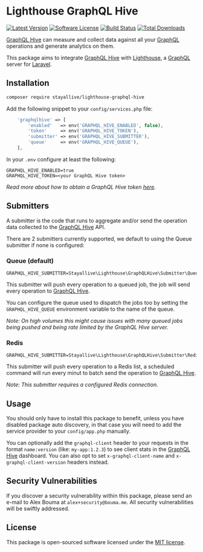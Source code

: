 # Lighthouse GraphQL Hive

[![Latest Version](https://img.shields.io/github/release/stayallive/lighthouse-graphql-hive.svg?style=flat-square)](https://github.com/stayallive/lighthouse-graphql-hive/releases)
[![Software License](https://img.shields.io/badge/license-MIT-brightgreen.svg?style=flat-square)](LICENSE.md)
[![Build Status](https://img.shields.io/github/actions/workflow/status/stayallive/lighthouse-graphql-hive/ci.yaml?branch=master&style=flat-square)](https://github.com/stayallive/lighthouse-graphql-hive/actions/workflows/ci.yaml)
[![Total Downloads](https://img.shields.io/packagist/dt/stayallive/lighthouse-graphql-hive.svg?style=flat-square)](https://packagist.org/packages/stayallive/lighthouse-graphql-hive)

[GraphQL Hive](https://graphql-hive.com/) can measure and collect data against all your [GraphQL](https://graphql.org/) operations and generate analytics on them.

This package aims to integrate [GraphQL Hive](https://graphql-hive.com/) with [Lighthouse](https://lighthouse-php.com/), a [GraphQL](https://graphql.org/) server
for [Laravel](https://laravel.com/).

## Installation

```bash
composer require stayallive/lighthouse-graphql-hive
```

Add the following snippet to your `config/services.php` file:

```php
    'graphqlhive' => [
        'enabled'   => env('GRAPHQL_HIVE_ENABLED', false),
        'token'     => env('GRAPHQL_HIVE_TOKEN'),
        'submitter' => env('GRAPHQL_HIVE_SUBMITTER'),
        'queue'     => env('GRAPHQL_HIVE_QUEUE'),
    ],
```

In your `.env` configure at least the following:

```dotenv
GRAPHQL_HIVE_ENABLED=true
GRAPHQL_HIVE_TOKEN=<your GraphQL Hive token>
```

_Read more about how to obtain a GraphQL Hive token [here](https://docs.graphql-hive.com/features/tokens)._

## Submitters

A submitter is the code that runs to aggregate and/or send the operation data collected to the [GraphQL Hive](https://graphql-hive.com/) API.

There are 2 submitters currently supported, we default to using the Queue submitter if none is configured:

### Queue (default)

```dotenv
GRAPHQL_HIVE_SUBMITTER=Stayallive\Lighthouse\GraphQLHive\Submitter\Queue\Submitter
```

This submitter will push every operation to a queued job, the job will send every operation to [GraphQL Hive](https://graphql-hive.com/).

You can configure the queue used to dispatch the jobs too by setting the `GRAPHQL_HIVE_QUEUE` environment variable to the name of the queue.

_Note: On high volumes this might cause issues with many queued jobs being pushed and being rate limited by the GraphQL Hive server._

### Redis

```dotenv
GRAPHQL_HIVE_SUBMITTER=Stayallive\Lighthouse\GraphQLHive\Submitter\Redis\Submitter
```

This submitter will push every operation to a Redis list, a scheduled command will run every minut to batch send the operation to [GraphQL Hive](https://graphql-hive.com/).

_Note: This submitter requires a configured Redis connection._

## Usage

You should only have to install this package to benefit, unless you have disabled package auto discovery, in that case you will need to add the service provider to
your `config/app.php` manually.

You can optionally add the `graphql-client` header to your requests in the format `name:version` (like: `my-app:1.2.3`) to see client stats in
the [GraphQL Hive](https://graphql-hive.com/) dashboard. You can also opt to set `x-graphql-client-name` and `x-graphql-client-version` headers instead.

## Security Vulnerabilities

If you discover a security vulnerability within this package, please send an e-mail to Alex Bouma at `alex+security@bouma.me`. All security vulnerabilities will be swiftly
addressed.

## License

This package is open-sourced software licensed under the [MIT license](http://opensource.org/licenses/MIT).
